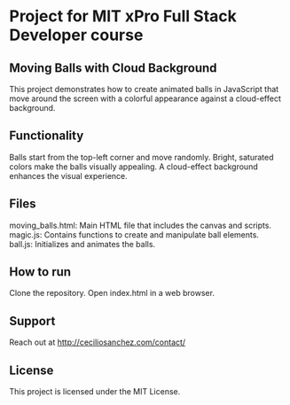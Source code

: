 # Project for MIT xPro Full Stack Developer course

## Moving Balls with Cloud Background

This project demonstrates how to create animated balls in JavaScript that move around the screen with a colorful appearance against a cloud-effect background.

## Functionality

Balls start from the top-left corner and move randomly.
Bright, saturated colors make the balls visually appealing.
A cloud-effect background enhances the visual experience.

## Files

moving_balls.html: Main HTML file that includes the canvas and scripts.</br>
magic.js: Contains functions to create and manipulate ball elements.</br>
ball.js: Initializes and animates the balls.

## How to run

Clone the repository.
Open index.html in a web browser.

## Support

Reach out at http://ceciliosanchez.com/contact/

## License

This project is licensed under the MIT License.
